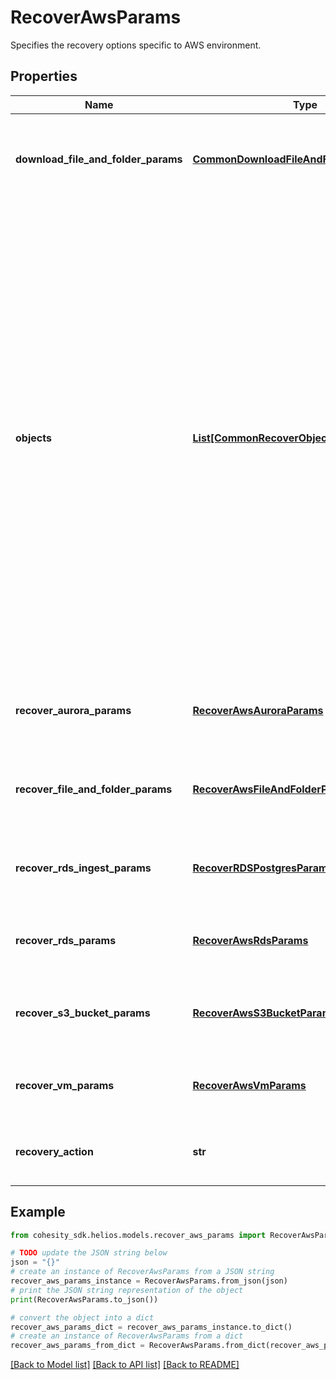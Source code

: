 # RecoverAwsParams

Specifies the recovery options specific to AWS environment.

## Properties

Name | Type | Description | Notes
------------ | ------------- | ------------- | -------------
**download_file_and_folder_params** | [**CommonDownloadFileAndFolderParams**](CommonDownloadFileAndFolderParams.md) | Specifies the parameters to download files and folders. | [optional] 
**objects** | [**List[CommonRecoverObjectSnapshotParams]**](CommonRecoverObjectSnapshotParams.md) | Specifies the list of recover Object parameters. This property is mandatory for all recovery action types except recover vms. While recovering VMs, a user can specify snapshots of VM&#39;s or a Protection Group Run details to recover all the VM&#39;s that are backed up by that Run. For recovering files, specifies the object contains the file to recover. | [optional] 
**recover_aurora_params** | [**RecoverAwsAuroraParams**](RecoverAwsAuroraParams.md) | Specifies the parameters to recover AWS Aurora. | [optional] 
**recover_file_and_folder_params** | [**RecoverAwsFileAndFolderParams**](RecoverAwsFileAndFolderParams.md) | Specifies the parameters to recover files and folders. | [optional] 
**recover_rds_ingest_params** | [**RecoverRDSPostgresParams**](RecoverRDSPostgresParams.md) | Specifies the parameters to recover AWS RDS Ingest. | [optional] 
**recover_rds_params** | [**RecoverAwsRdsParams**](RecoverAwsRdsParams.md) | Specifies the parameters to recover AWS RDS. | [optional] 
**recover_s3_bucket_params** | [**RecoverAwsS3BucketParams**](RecoverAwsS3BucketParams.md) | Specifies the parameters to recover AWS S3 Buckets. | [optional] 
**recover_vm_params** | [**RecoverAwsVmParams**](RecoverAwsVmParams.md) | Specifies the parameters to recover AWS VM. | [optional] 
**recovery_action** | **str** | Specifies the type of recover action to be performed. | 

## Example

```python
from cohesity_sdk.helios.models.recover_aws_params import RecoverAwsParams

# TODO update the JSON string below
json = "{}"
# create an instance of RecoverAwsParams from a JSON string
recover_aws_params_instance = RecoverAwsParams.from_json(json)
# print the JSON string representation of the object
print(RecoverAwsParams.to_json())

# convert the object into a dict
recover_aws_params_dict = recover_aws_params_instance.to_dict()
# create an instance of RecoverAwsParams from a dict
recover_aws_params_from_dict = RecoverAwsParams.from_dict(recover_aws_params_dict)
```
[[Back to Model list]](../README.md#documentation-for-models) [[Back to API list]](../README.md#documentation-for-api-endpoints) [[Back to README]](../README.md)


